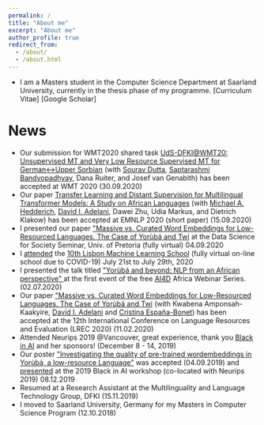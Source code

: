 ```yaml
---
permalink: /
title: "About me"
excerpt: "About me"
author_profile: true
redirect_from: 
  - /about/
  - /about.html
---
```


* I am a Masters student in the Computer Science Department at Saarland University, currently in the thesis phase of my programme. [Curriculum Vitae] [Google Scholar]

News
======
* Our submission for WMT2020 shared task <a href="">UdS-DFKI@WMT20: Unsupervised MT and Very Low Resource Supervised MT for
German↔Upper Sorbian</a> (with <a href="">Sourav Dutta</a>, <a href="">Saptarashmi Bandyopadhyay</a>, Dana
Ruiter, and Josef van Genabith) has been accepted at WMT 2020 (30.09.2020) 
* Our paper <a href="">Transfer Learning and Distant Supervision for Multilingual Transformer Models: A Study on African Languages</a> (with <a href="https://michael-hedderich.de/">Michael A. Hedderich</a>, <a href="https://dadelani.github.io/">David I. Adelani</a>, Dawei Zhu, Udia Markus, and Dietrich Klakow) has been accepted at EMNLP 2020 (short paper) (15.09.2020) 
* I presented our paper <a href = "https://arxiv.org/abs/1912.02481">"Massive vs. Curated Word Embeddings for Low-Resourced Languages. The Case of Yorùbá and Twi</a> at the Data Science for Society Seminar, Univ. of Pretoria (fully virtual) 04.09.2020
* I <a href=" ajesujoba.github.io/files/Certificate LxMLS2020.pdf">attended</a> the <a href="http://lxmls.it.pt/2020">10th Lisbon Machine Learning School</a> (fully virtual on-line school due to COVID-19) July 21st to July 29th, 2020
* I presented the talk titled <a href=" ajesujoba.github.io/files/ai4d_webinar_NLP.pdf">"Yorùbá and beyond: NLP from an African perspective" </a> at the first event of the free <a href="https://ai4d.ai/">AI4D</a> Africa Webinar Series. (02.07.2020)
* Our paper <a href = "https://arxiv.org/abs/1912.02481">"Massive vs. Curated Word Embeddings for Low-Resourced Languages. The Case of Yorùbá and Twi</a> (with Kwabena Amponsah-Kaakyire, <a href="https://dadelani.github.io/">David I. Adelani</a> and <a href="https://www.cs.upc.edu/~cristinae">Cristina España-Bonet</a>) has been accepted at the 12th International Conference on Language Resources and Evaluation (LREC 2020) (11.02.2020) 
* Attended Neurips 2019 @Vancouver, great experience, thank you <a href="https://blackinai.github.io/">Black in AI</a> and her sponsors! (December 8 - 14, 2019) 
* Our poster <a href=" ajesujoba.github.io/files/Black_in_AI.pdf">"Investigating the quality of pre-trained wordembeddings in Yorùbá, a low-resource Language"</a> was accepted (04.09.2019) and <a href=" ajesujoba.github.io/images/IMG_2203.JPG">presented</a> at the 2019 Black in AI workshop (co-located with Neurips 2019) 08.12.2019
* Resumed at a Research Assistant at the Multilinguality and Language Technology Group, DFKI (15.11.2019)
* I moved to Saarland University, Germany for my Masters in Computer Science Program (12.10.2018)
